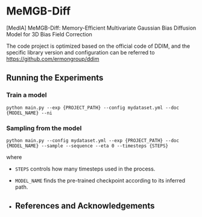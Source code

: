 # MeMGB-Diff
[MedIA] MeMGB-Diff: Memory-Efficient Multivariate Gaussian Bias Diffusion Model for 3D Bias Field Correction

The code project is optimized based on the official code of DDIM, and the specific library version and configuration can be referred to https://github.com/ermongroup/ddim

## Running the Experiments
### Train a model
```
python main.py --exp {PROJECT_PATH} --config mydataset.yml --doc {MODEL_NAME} --ni
```

### Sampling from the model
```
python main.py --config mydataset.yml --exp {PROJECT_PATH} --doc {MODEL_NAME} --sample --sequence --eta 0 --timesteps {STEPS}
```
where 
- `STEPS` controls how many timesteps used in the process.
- `MODEL_NAME` finds the pre-trained checkpoint according to its inferred path.

- ## References and Acknowledgements
```
```

